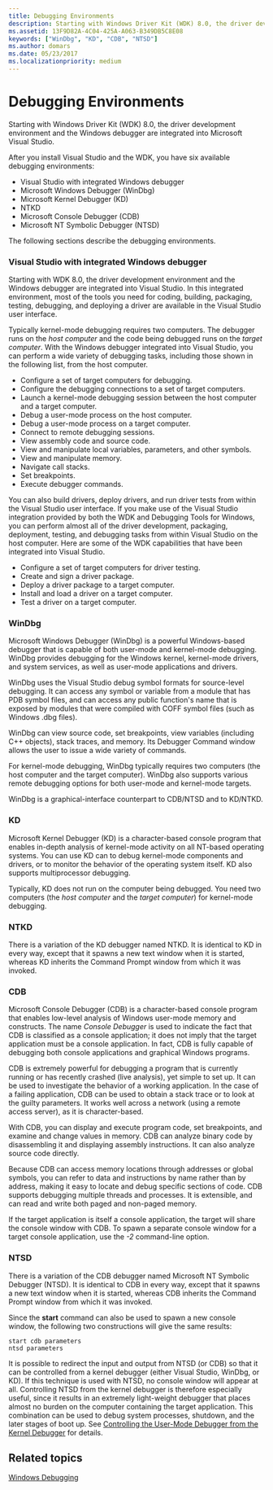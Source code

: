 ```yaml
---
title: Debugging Environments
description: Starting with Windows Driver Kit (WDK) 8.0, the driver development environment and the Windows debugger are integrated into Microsoft Visual Studio.
ms.assetid: 13F9D82A-4C04-425A-A063-B349DB5C8E08
keywords: ["WinDbg", "KD", "CDB", "NTSD"]
ms.author: domars
ms.date: 05/23/2017
ms.localizationpriority: medium
---
```


# Debugging Environments


Starting with Windows Driver Kit (WDK) 8.0, the driver development environment and the Windows debugger are integrated into Microsoft Visual Studio.

After you install Visual Studio and the WDK, you have six available debugging environments:

-   Visual Studio with integrated Windows debugger
-   Microsoft Windows Debugger (WinDbg)
-   Microsoft Kernel Debugger (KD)
-   NTKD
-   Microsoft Console Debugger (CDB)
-   Microsoft NT Symbolic Debugger (NTSD)

The following sections describe the debugging environments.

### <span id="Visual_Studio_with_integrated_Windows_debugger"></span><span id="visual_studio_with_integrated_windows_debugger"></span><span id="VISUAL_STUDIO_WITH_INTEGRATED_WINDOWS_DEBUGGER"></span>Visual Studio with integrated Windows debugger

Starting with WDK 8.0, the driver development environment and the Windows debugger are integrated into Visual Studio. In this integrated environment, most of the tools you need for coding, building, packaging, testing, debugging, and deploying a driver are available in the Visual Studio user interface.

Typically kernel-mode debugging requires two computers. The debugger runs on the *host computer* and the code being debugged runs on the *target computer*. With the Windows debugger integrated into Visual Studio, you can perform a wide variety of debugging tasks, including those shown in the following list, from the host computer.

-   Configure a set of target computers for debugging.
-   Configure the debugging connections to a set of target computers.
-   Launch a kernel-mode debugging session between the host computer and a target computer.
-   Debug a user-mode process on the host computer.
-   Debug a user-mode process on a target computer.
-   Connect to remote debugging sessions.
-   View assembly code and source code.
-   View and manipulate local variables, parameters, and other symbols.
-   View and manipulate memory.
-   Navigate call stacks.
-   Set breakpoints.
-   Execute debugger commands.

You can also build drivers, deploy drivers, and run driver tests from within the Visual Studio user interface. If you make use of the Visual Studio integration provided by both the WDK and Debugging Tools for Windows, you can perform almost all of the driver development, packaging, deployment, testing, and debugging tasks from within Visual Studio on the host computer. Here are some of the WDK capabilities that have been integrated into Visual Studio.

-   Configure a set of target computers for driver testing.
-   Create and sign a driver package.
-   Deploy a driver package to a target computer.
-   Install and load a driver on a target computer.
-   Test a driver on a target computer.

### <span id="WinDbg"></span><span id="windbg"></span><span id="WINDBG"></span>WinDbg

Microsoft Windows Debugger (WinDbg) is a powerful Windows-based debugger that is capable of both user-mode and kernel-mode debugging. WinDbg provides debugging for the Windows kernel, kernel-mode drivers, and system services, as well as user-mode applications and drivers.

WinDbg uses the Visual Studio debug symbol formats for source-level debugging. It can access any symbol or variable from a module that has PDB symbol files, and can access any public function's name that is exposed by modules that were compiled with COFF symbol files (such as Windows .dbg files).

WinDbg can view source code, set breakpoints, view variables (including C++ objects), stack traces, and memory. Its Debugger Command window allows the user to issue a wide variety of commands.

For kernel-mode debugging, WinDbg typically requires two computers (the host computer and the target computer). WinDbg also supports various remote debugging options for both user-mode and kernel-mode targets.

WinDbg is a graphical-interface counterpart to CDB/NTSD and to KD/NTKD.

### <span id="KD"></span><span id="kd"></span>KD

Microsoft Kernel Debugger (KD) is a character-based console program that enables in-depth analysis of kernel-mode activity on all NT-based operating systems. You can use KD can to debug kernel-mode components and drivers, or to monitor the behavior of the operating system itself. KD also supports multiprocessor debugging.

Typically, KD does not run on the computer being debugged. You need two computers (the *host computer* and the *target computer*) for kernel-mode debugging.

### <span id="NTKD"></span><span id="ntkd"></span>NTKD

There is a variation of the KD debugger named NTKD. It is identical to KD in every way, except that it spawns a new text window when it is started, whereas KD inherits the Command Prompt window from which it was invoked.

### <span id="CDB"></span><span id="cdb"></span>CDB

Microsoft Console Debugger (CDB) is a character-based console program that enables low-level analysis of Windows user-mode memory and constructs. The name *Console Debugger* is used to indicate the fact that CDB is classified as a console application; it does not imply that the target application must be a console application. In fact, CDB is fully capable of debugging both console applications and graphical Windows programs.

CDB is extremely powerful for debugging a program that is currently running or has recently crashed (live analysis), yet simple to set up. It can be used to investigate the behavior of a working application. In the case of a failing application, CDB can be used to obtain a stack trace or to look at the guilty parameters. It works well across a network (using a remote access server), as it is character-based.

With CDB, you can display and execute program code, set breakpoints, and examine and change values in memory. CDB can analyze binary code by disassembling it and displaying assembly instructions. It can also analyze source code directly.

Because CDB can access memory locations through addresses or global symbols, you can refer to data and instructions by name rather than by address, making it easy to locate and debug specific sections of code. CDB supports debugging multiple threads and processes. It is extensible, and can read and write both paged and non-paged memory.

If the target application is itself a console application, the target will share the console window with CDB. To spawn a separate console window for a target console application, use the *-2* command-line option.

### <span id="NTSD"></span><span id="ntsd"></span>NTSD

There is a variation of the CDB debugger named Microsoft NT Symbolic Debugger (NTSD). It is identical to CDB in every way, except that it spawns a new text window when it is started, whereas CDB inherits the Command Prompt window from which it was invoked.

Since the **start** command can also be used to spawn a new console window, the following two constructions will give the same results:

```
start cdb parameters 
ntsd parameters
```

It is possible to redirect the input and output from NTSD (or CDB) so that it can be controlled from a kernel debugger (either Visual Studio, WinDbg, or KD). If this technique is used with NTSD, no console window will appear at all. Controlling NTSD from the kernel debugger is therefore especially useful, since it results in an extremely light-weight debugger that places almost no burden on the computer containing the target application. This combination can be used to debug system processes, shutdown, and the later stages of boot up. See [Controlling the User-Mode Debugger from the Kernel Debugger](controlling-the-user-mode-debugger-from-the-kernel-debugger.md) for details.

## <span id="related_topics"></span>Related topics


[Windows Debugging](index.md)

 

 






